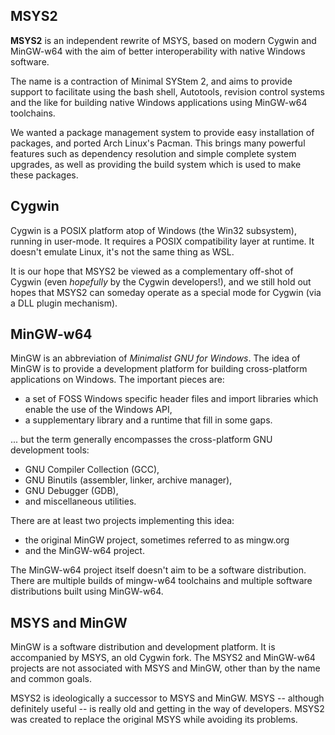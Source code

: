 ## MSYS2

**MSYS2** is an independent rewrite of MSYS, based on modern Cygwin and MinGW-w64 with the aim of better interoperability with native Windows software.

The name is a contraction of Minimal SYStem 2, and aims to provide support to facilitate using the bash shell, Autotools, revision control systems and the like for building native Windows applications using MinGW-w64 toolchains.

We wanted a package management system to provide easy installation of packages, and ported Arch Linux's Pacman. This brings many powerful features such as dependency resolution and simple complete system upgrades, as well as providing the build system which is used to make these packages.

## Cygwin

Cygwin is a POSIX platform atop of Windows (the Win32 subsystem), running in user-mode. It requires a POSIX compatibility layer at runtime. It doesn't emulate Linux, it's not the same thing as WSL.

It is our hope that MSYS2 be viewed as a complementary off-shot of Cygwin (even *hopefully* by the Cygwin developers!), and we still hold out hopes that MSYS2 can someday operate as a special mode for Cygwin (via a DLL plugin mechanism).

## MinGW-w64

MinGW is an abbreviation of *Minimalist GNU for Windows*. The idea of MinGW is to provide a development platform for building cross-platform applications on Windows. The important pieces are:
* a set of FOSS Windows specific header files and import libraries which enable the use of the Windows API,
* a supplementary library and a runtime that fill in some gaps.

... but the term generally encompasses the cross-platform GNU development tools:

* GNU Compiler Collection (GCC),
* GNU Binutils (assembler, linker, archive manager),
* GNU Debugger (GDB),
* and miscellaneous utilities.

There are at least two projects implementing this idea:

* the original MinGW project, sometimes referred to as mingw.org
* and the MinGW-w64 project.

The MinGW-w64 project itself doesn't aim to be a software distribution. There are multiple builds of mingw-w64 toolchains and multiple software distributions built using MinGW-w64.

## MSYS and MinGW

MinGW is a software distribution and development platform. It is accompanied by MSYS, an old Cygwin fork. The MSYS2 and MinGW-w64 projects are not associated with MSYS and MinGW, other than by the name and common goals.

MSYS2 is ideologically a successor to MSYS and MinGW. MSYS -- although definitely useful -- is really old and getting in the way of developers. MSYS2 was created to replace the original MSYS while avoiding its problems.
